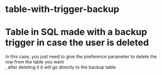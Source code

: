 # table-with-trigger-backup

<H1> Table in SQL made with a backup trigger in case the user is deleted </h1>

<div>
In this case, you just need to give the preference parameter to delete the row from the table you want<br>
, after deleting it it will go directly to the backup table

</div>
